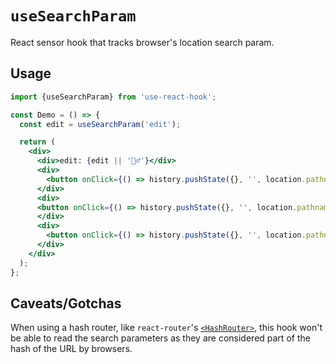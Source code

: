 # `useSearchParam`

React sensor hook that tracks browser's location search param.

## Usage

```jsx
import {useSearchParam} from 'use-react-hook';

const Demo = () => {
  const edit = useSearchParam('edit');

  return (
    <div>
      <div>edit: {edit || '🤷‍♂️'}</div>
      <div>
        <button onClick={() => history.pushState({}, '', location.pathname + '?edit=123')}>Edit post 123 (?edit=123)</button>
      </div>
      <div>
      <button onClick={() => history.pushState({}, '', location.pathname + '?edit=999')}>Edit post 999 (?edit=999)</button>
      </div>
      <div>
        <button onClick={() => history.pushState({}, '', location.pathname)}>Close modal</button>
      </div>
    </div>
  );
};
```

## Caveats/Gotchas

When using a hash router, like `react-router`'s [`<HashRouter>`](https://github.com/ReactTraining/react-router/blob/master/packages/react-router-dom/docs/api/HashRouter.md), this hook won't be able to read the search parameters as they are considered part of the hash of the URL by browsers.
